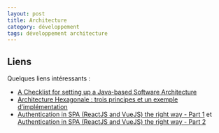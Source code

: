 ```yaml
---
layout: post
title: Architecture
category: développement
tags: développement architecture
---
```


## Liens
Quelques liens intéressants :
* [A Checklist for setting up a Java-based Software Architecture](https://reflectoring.io/checklist-architecture-setup/)
* [Architecture Hexagonale : trois principes et un exemple d’implémentation](https://blog.octo.com/architecture-hexagonale-trois-principes-et-un-exemple-dimplementation/)
* [Authentication in SPA (ReactJS and VueJS) the right way - Part 1](https://jcbaey.com/authentication-in-spa-reactjs-and-vuejs-the-right-way)
  et [Authentication in SPA (ReactJS and VueJS) the right way - Part 2](https://jcbaey.com/oauth2-oidc-best-practices-in-spa)
